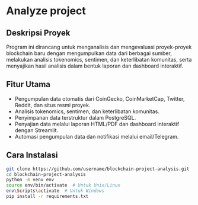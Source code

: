 # Analyze project

## Deskripsi Proyek
Program ini dirancang untuk menganalisis dan mengevaluasi proyek-proyek blockchain baru dengan mengumpulkan data dari berbagai sumber, melakukan analisis tokenomics, sentimen, dan keterlibatan komunitas, serta menyajikan hasil analisis dalam bentuk laporan dan dashboard interaktif.

## Fitur Utama
- Pengumpulan data otomatis dari CoinGecko, CoinMarketCap, Twitter, Reddit, dan situs resmi proyek.
- Analisis tokenomics, sentimen, dan keterlibatan komunitas.
- Penyimpanan data terstruktur dalam PostgreSQL.
- Penyajian data melalui laporan HTML/PDF dan dashboard interaktif dengan Streamlit.
- Automasi pengumpulan data dan notifikasi melalui email/Telegram.

## Cara Instalasi
```bash
git clone https://github.com/username/blockchain-project-analysis.git
cd blockchain-project-analysis
python -m venv env
source env/bin/activate  # Untuk Unix/Linux
env\Scripts\activate  # Untuk Windows
pip install -r requirements.txt
